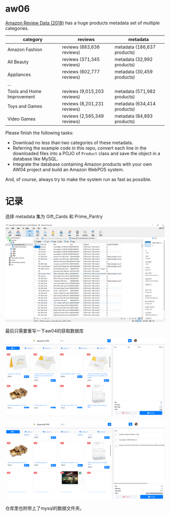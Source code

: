 # aw06


[Amazon Review Data (2018)](https://nijianmo.github.io/amazon/index.html) has a huge products metadata set of multiple categories.

|category| reviews | metadata |
|--| -- | -- |
|Amazon Fashion|reviews (883,636 reviews)|metadata (186,637 products)|
|All Beauty|reviews (371,345 reviews)|metadata (32,992 products)|
|Appliances|reviews (602,777 reviews)|metadata (30,459 products)|
| ... |
|Tools and Home Improvement|reviews (9,015,203 reviews)|metadata (571,982 products)|
Toys and Games|reviews (8,201,231 reviews)|metadata (634,414 products)|
Video Games|reviews (2,565,349 reviews)|metadata (84,893 products)|

Please finish the following tasks:

- Download no less than two categories of these metadata.
- Referring the example code in this repo, convert each line in the downloaded files into a POJO of `Product` class and save the object in a database like MySQL. 
- Integrate the database containing Amazon products with your own AW04 project and build an Amazon WebPOS system.


And, of course, always try to make the system run as fast as possible.





# 记录

选择 metadata 集为 Gift_Cards 和 Prime_Pantry

![image-20220505153537010](README.assets/image-20220505153537010.png)



最后只需要重写一下aw04的获取数据库

![image-20220505160954719](README.assets/image-20220505160954719.png)

![image-20220505161030425](README.assets/image-20220505161030425.png)



仓库里也附带上了mysql的数据文件夹。